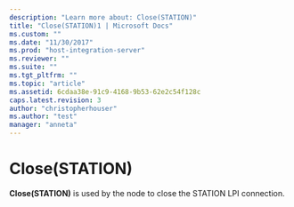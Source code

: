 ```yaml
---
description: "Learn more about: Close(STATION)"
title: "Close(STATION)1 | Microsoft Docs"
ms.custom: ""
ms.date: "11/30/2017"
ms.prod: "host-integration-server"
ms.reviewer: ""
ms.suite: ""
ms.tgt_pltfrm: ""
ms.topic: "article"
ms.assetid: 6cdaa38e-91c9-4168-9b53-62e2c54f128c
caps.latest.revision: 3
author: "christopherhouser"
ms.author: "test"
manager: "anneta"
---
```

# Close(STATION)
**Close(STATION)** is used by the node to close the STATION LPI connection.

